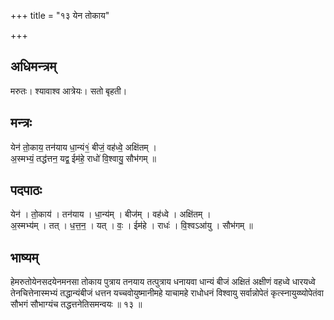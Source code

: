 +++
title = "१३ येन तोकाय"

+++
## अधिमन्त्रम्
मरुतः। श्यावाश्व आत्रेयः। सतो बृहती।

## मन्त्रः
येन॑ तो॒काय॒ तन॑याय धा॒न्यं१॒॑ बीजं॒ वह॑ध्वे॒ अक्षि॑तम् ।  
अ॒स्मभ्यं॒ तद्ध॑त्तन॒ यद्व॒ ईम॑हे॒ राधो॑ वि॒श्वायु॒ सौभ॑गम् ॥

## पदपाठः
येन॑ । तो॒काय॑ । तन॑याय । धा॒न्य॑म् । बीज॑म् । वह॑ध्वे । अक्षि॑तम् ।  
अ॒स्मभ्य॑म् । तत् । ध॒त्त॒न॒ । यत् । वः॒ । ईम॑हे । राधः॑ । वि॒श्वऽआ॑यु । सौभ॑गम् ॥

## भाष्यम्
हेमरुतोयेनसदयेनमनसा तोकाय पुत्राय तनयाय तत्पुत्राय धनायवा धान्यं बीजं अक्षितं अक्षीणं वहध्वे धारयध्वे तेनचित्तेनास्मभ्यं तद्धान्यंबीजं धत्तन यच्चवोयुष्मानीमहे याचामहे राधोधनं विश्वायु सर्वान्नोपेतं कृत्स्नायुय्ष्योपेतंवा सौभगं सौभाग्यंच तद्धत्तनेतिसमन्वयः ॥ १३ ॥